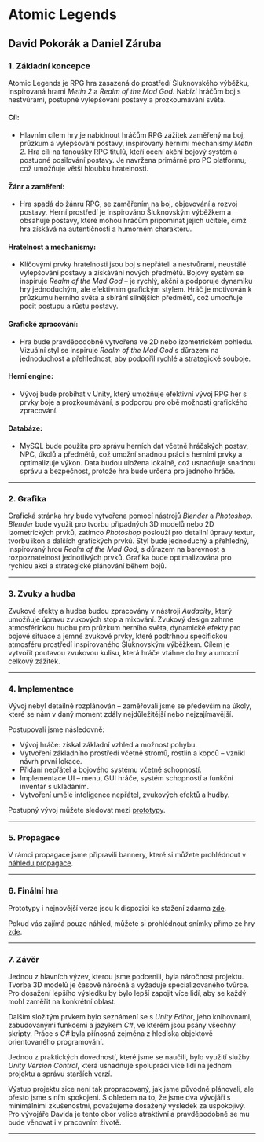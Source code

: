 
# Atomic Legends  

## **David Pokorák** a **Daniel Záruba**

### 1. Základní koncepce  

Atomic Legends je RPG hra zasazená do prostředí Šluknovského výběžku, inspirovaná hrami *Metin 2* a *Realm of the Mad God*. Nabízí hráčům boj s nestvůrami, postupné vylepšování postavy a prozkoumávání světa.  

#### Cíl:  
- Hlavním cílem hry je nabídnout hráčům RPG zážitek zaměřený na boj, průzkum a vylepšování postavy, inspirovaný herními mechanismy *Metin 2*. Hra cílí na fanoušky RPG titulů, kteří ocení akční bojový systém a postupné posilování postavy. Je navržena primárně pro PC platformu, což umožňuje větší hloubku hratelnosti.  

#### Žánr a zaměření:  
- Hra spadá do žánru RPG, se zaměřením na boj, objevování a rozvoj postavy. Herní prostředí je inspirováno Šluknovským výběžkem a obsahuje postavy, které mohou hráčům připomínat jejich učitele, čímž hra získává na autentičnosti a humorném charakteru.  

#### Hratelnost a mechanismy:  
- Klíčovými prvky hratelnosti jsou boj s nepřáteli a nestvůrami, neustálé vylepšování postavy a získávání nových předmětů. Bojový systém se inspiruje *Realm of the Mad God* – je rychlý, akční a podporuje dynamiku hry jednoduchým, ale efektivním grafickým stylem. Hráč je motivován k průzkumu herního světa a sbírání silnějších předmětů, což umocňuje pocit postupu a růstu postavy.  

#### Grafické zpracování:  
- Hra bude pravděpodobně vytvořena ve 2D nebo izometrickém pohledu. Vizuální styl se inspiruje *Realm of the Mad God* s důrazem na jednoduchost a přehlednost, aby podpořil rychlé a strategické souboje.

#### Herní engine:

- Vývoj bude probíhat v Unity, který umožňuje efektivní vývoj RPG her s prvky boje a prozkoumávání, s podporou pro obě možnosti grafického zpracování.

#### Databáze:
- MySQL bude použita pro správu herních dat včetně hráčských postav, NPC, úkolů a předmětů, což umožní snadnou práci s herními prvky a optimalizuje výkon. Data budou uložena lokálně, což usnadňuje snadnou správu a bezpečnost, protože hra bude určena pro jednoho hráče.
 

---

### 2. Grafika  

Grafická stránka hry bude vytvořena pomocí nástrojů *Blender* a *Photoshop*. *Blender* bude využit pro tvorbu případných 3D modelů nebo 2D izometrických prvků, zatímco *Photoshop* poslouží pro detailní úpravy textur, tvorbu ikon a dalších grafických prvků. Styl bude jednoduchý a přehledný, inspirovaný hrou *Realm of the Mad God*, s důrazem na barevnost a rozpoznatelnost jednotlivých prvků. Grafika bude optimalizována pro rychlou akci a strategické plánování během bojů.  

---

### 3. Zvuky a hudba  

Zvukové efekty a hudba budou zpracovány v nástroji *Audacity*, který umožňuje úpravu zvukových stop a mixování. Zvukový design zahrne atmosférickou hudbu pro průzkum herního světa, dynamické efekty pro bojové situace a jemné zvukové prvky, které podtrhnou specifickou atmosféru prostředí inspirovaného Šluknovským výběžkem. Cílem je vytvořit poutavou zvukovou kulisu, která hráče vtáhne do hry a umocní celkový zážitek.  

---

### 4. Implementace  

Vývoj nebyl detailně rozplánován – zaměřovali jsme se především na úkoly, které se nám v daný moment zdály nejdůležitější nebo nejzajímavější.  

Postupovali jsme následovně:  
- Vývoj hráče: získal základní vzhled a možnost pohybu.  
- Vytvoření základního prostředí včetně stromů, rostlin a kopců – vznikl návrh první lokace.  
- Přidání nepřátel a bojového systému včetně schopností.  
- Implementace UI – menu, GUI hráče, systém schopností a funkční inventář s ukládáním.  
- Vytvoření umělé inteligence nepřátel, zvukových efektů a hudby.  

Postupný vývoj můžete sledovat mezi [prototypy](https://github.com/Tekaruxd/Metin_3/tree/main/Prototypes).  

---

### 5. Propagace  

V rámci propagace jsme připravili bannery, které si můžete prohlédnout v [náhledu propagace](https://www.figma.com/design/yYxb6MuWFRW4ezekh33mj5/Atomic-Legends?node-id=0-1&t=gYpNyUQ6Ygkzo2wH-1).  

---

### 6. Finální hra  

Prototypy i nejnovější verze jsou k dispozici ke stažení zdarma [zde](https://github.com/Tekaruxd/Metin_3/tree/main/Prototypes).  

Pokud vás zajímá pouze náhled, můžete si prohlédnout snímky přímo ze hry [zde](https://github.com/Tekaruxd/Metin_3/tree/main/Preview).  

---

### 7. Závěr  

Jednou z hlavních výzev, kterou jsme podcenili, byla náročnost projektu. Tvorba 3D modelů je časově náročná a vyžaduje specializovaného tvůrce. Pro dosažení lepšího výsledku by bylo lepší zapojit více lidí, aby se každý mohl zaměřit na konkrétní oblast.  

Dalším složitým prvkem bylo seznámení se s *Unity Editor*, jeho knihovnami, zabudovanými funkcemi a jazykem *C#*, ve kterém jsou psány všechny skripty. Práce s *C#* byla přínosná zejména z hlediska objektově orientovaného programování.  

Jednou z praktických dovedností, které jsme se naučili, bylo využití služby *Unity Version Control*, která usnadňuje spolupráci více lidí na jednom projektu a správu starších verzí.  

Výstup projektu sice není tak propracovaný, jak jsme původně plánovali, ale přesto jsme s ním spokojeni. S ohledem na to, že jsme dva vývojáři s minimálními zkušenostmi, považujeme dosažený výsledek za uspokojivý. Pro vývojáře Davida je tento obor velice atraktivní a pravděpodobně se mu bude věnovat i v pracovním životě.  

---

  

